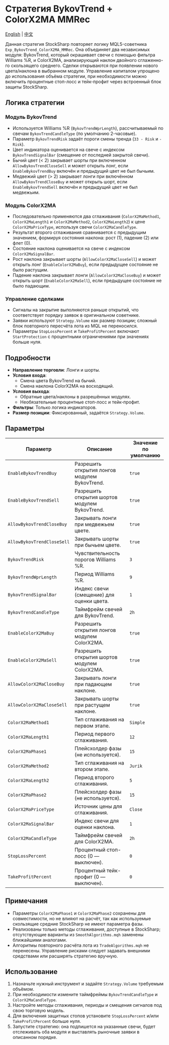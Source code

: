# Стратегия BykovTrend + ColorX2MA MMRec
[English](README.md) | [中文](README_cn.md)

Данная стратегия StockSharp повторяет логику MQL5-советника `Exp_BykovTrend_ColorX2MA_MMRec`. Она объединяет два независимых
модуля: BykovTrend, который окрашивает свечи с помощью фильтра Williams %R, и ColorX2MA, анализирующий наклон двойного сглаженно-
го скользящего среднего. Сделки открываются при появлении нового цвета/наклона в выбранном модуле. Управление капиталом
упрощено до использования объёма стратегии, при необходимости можно включить процентные стоп-лосс и тейк-профит через встроенный
блок защиты StockSharp.

## Логика стратегии

### Модуль BykovTrend
- Используется Williams %R (`BykovTrendWprLength`), рассчитываемый по свечам `BykovTrendCandleType` (по умолчанию 2-часовые).
- Параметр `BykovTrendRisk` задаёт пороги смены тренда (`33 - Risk` и `-Risk`).
- Цвет индикатора оценивается на свече с индексом `BykovTrendSignalBar` (смещение от последней закрытой свечи).
- Бычий цвет (< 2) закрывает шорты при включенном `AllowBykovTrendCloseSell` и может открыть лонг, если `EnableBykovTrendBuy`
  включён и предыдущий цвет не был бычьим.
- Медвежий цвет (> 2) закрывает лонги при включённом `AllowBykovTrendCloseBuy` и может открыть шорт, если `EnableBykovTrendSell`
  включён и предыдущий цвет не был медвежьим.

### Модуль ColorX2MA
- Последовательно применяются два сглаживания (`ColorX2MaMethod1`, `ColorX2MaLength1` и `ColorX2MaMethod2`, `ColorX2MaLength2`)
  к цене `ColorX2MaPriceType`, используя свечи `ColorX2MaCandleType`.
- Результат второго сглаживания сравнивается с предыдущим значением, формируя состояния наклона: рост (1), падение (2) или флет (0).
- Состояние наклона оценивается на свече с индексом `ColorX2MaSignalBar`.
- Рост наклона закрывает шорты (`AllowColorX2MaCloseSell`) и может открыть лонг (`EnableColorX2MaBuy`), если предыдущее состояние
  не было растущим.
- Падение наклона закрывает лонги (`AllowColorX2MaCloseBuy`) и может открыть шорт (`EnableColorX2MaSell`), если предыдущее
  состояние не было падающим.

### Управление сделками
- Сигналы на закрытие выполняются раньше открытий, что соответствует порядку заявок в оригинальном советнике.
- Заявки используют `Strategy.Volume` как размер позиции; сложный блок повторного пересчёта лота из MQL не переносился.
- Параметры `StopLossPercent` и `TakeProfitPercent` включают `StartProtection` с процентными ограничениями при значениях больше нуля.

## Подробности

- **Направление торговли**: Лонги и шорты.
- **Условия входа**:
  - Смена цвета BykovTrend на бычий.
  - Смена наклона ColorX2MA на восходящий.
- **Условия выхода**:
  - Обратные цвета/наклоны в разрешённых модулях.
  - Необязательные процентные стоп-лосс и тейк-профит.
- **Фильтры**: Только логика индикаторов.
- **Размер позиции**: Фиксированный, задаётся `Strategy.Volume`.

## Параметры

| Параметр | Описание | Значение по умолчанию |
|----------|----------|------------------------|
| `EnableBykovTrendBuy` | Разрешить открытия лонгов модулем BykovTrend. | `true` |
| `EnableBykovTrendSell` | Разрешить открытия шортов модулем BykovTrend. | `true` |
| `AllowBykovTrendCloseBuy` | Закрывать лонги при медвежьем цвете. | `true` |
| `AllowBykovTrendCloseSell` | Закрывать шорты при бычьем цвете. | `true` |
| `BykovTrendRisk` | Чувствительность порогов Williams %R. | `3` |
| `BykovTrendWprLength` | Период Williams %R. | `9` |
| `BykovTrendSignalBar` | Индекс свечи (смещение) для оценки цвета. | `1` |
| `BykovTrendCandleType` | Таймфрейм свечей для BykovTrend. | `2h` |
| `EnableColorX2MaBuy` | Разрешить открытия лонгов модулем ColorX2MA. | `true` |
| `EnableColorX2MaSell` | Разрешить открытия шортов модулем ColorX2MA. | `true` |
| `AllowColorX2MaCloseBuy` | Закрывать лонги при падающем наклоне. | `true` |
| `AllowColorX2MaCloseSell` | Закрывать шорты при растущем наклоне. | `true` |
| `ColorX2MaMethod1` | Тип сглаживания на первом этапе. | `Simple` |
| `ColorX2MaLength1` | Период первого сглаживания. | `12` |
| `ColorX2MaPhase1` | Плейсхолдер фазы (не используется). | `15` |
| `ColorX2MaMethod2` | Тип сглаживания на втором этапе. | `Jurik` |
| `ColorX2MaLength2` | Период второго сглаживания. | `5` |
| `ColorX2MaPhase2` | Плейсхолдер фазы (не используется). | `15` |
| `ColorX2MaPriceType` | Источник цены для сглаживания. | `Close` |
| `ColorX2MaSignalBar` | Индекс свечи для оценки наклона. | `1` |
| `ColorX2MaCandleType` | Таймфрейм свечей для ColorX2MA. | `2h` |
| `StopLossPercent` | Процентный стоп-лосс (0 — выключен). | `0` |
| `TakeProfitPercent` | Процентный тейк-профит (0 — выключен). | `0` |

## Примечания

- Параметры `ColorX2MaPhase1` и `ColorX2MaPhase2` сохранены для совместимости, но не влияют на расчёт, так как используемые
  скользящие средние StockSharp не имеют параметра фазы.
- Реализованы только методы сглаживания, доступные в StockSharp; отсутствующие варианты из `SmoothAlgorithms.mqh` заменены
  ближайшими аналогами.
- Алгоритмы повторного расчёта лота из `TradeAlgorithms.mqh` не перенесены. Управление рисками следует задавать внешними
  средствами или расширять стратегию вручную.

## Использование

1. Назначьте нужный инструмент и задайте `Strategy.Volume` требуемым объёмом.
2. При необходимости измените таймфреймы `BykovTrendCandleType` и `ColorX2MaCandleType`.
3. Настройте методы сглаживания, периоды и смещения сигналов под свою торговую модель.
4. Для включения защитных стопов установите `StopLossPercent` и/или `TakeProfitPercent` больше нуля.
5. Запустите стратегию: она подпишется на указанные свечи, будет отслеживать оба модуля и выставлять рыночные заявки
   в описанном порядке.
